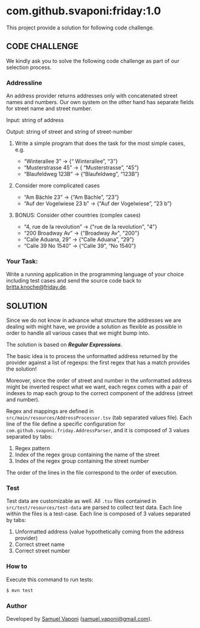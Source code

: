 # com.github.svaponi:friday:1.0

This project provide a solution for following code challenge. 

## CODE CHALLENGE

We kindly ask you to solve the following code challenge as part of our selection process.

### Addressline

An address provider returns addresses only with concatenated street names and numbers. Our own system on the other hand has separate fields for street name and street number.

Input: string of address

Output: string of street and string of street-number

1. Write a simple program that does the task for the most simple cases, e.g.
	- “Winterallee 3” -> {“ Winterallee”, “3”}
	- “Musterstrasse 45” -> { “Musterstrasse”, “45”}
	- “Blaufeldweg 123B” -> {“Blaufeldweg”, “123B”}

2. Consider more complicated cases
	- “Am Bächle 23” -> {“Am Bächle”, “23”}
	- “Auf der Vogelwiese 23 b” -> {“Auf der Vogelwiese”, ”23 b”}

3. BONUS: Consider other countries (complex cases)
	- “4, rue de la revolution” -> {"rue de la revolution", "4"}
	- “200 Broadway Av” -> {"Broadway Av", "200"}
	- “Calle Aduana, 29” -> {“Calle Aduana”, “29”}
	- “Calle 39 No 1540” -> {“Calle 39”, “No 1540”}

### Your Task:

Write a running application in the programming language of your choice including test cases and send the source code back to [britta.knoche@friday.de](mailto:britta.knoche@friday.de).


## SOLUTION

Since we do not know in advance what structure the addresses we are dealing with might have, we provide a
solution as flexible as possible in order to handle all various cases that we might bump into.

The solution is based on **_Regular Expressions_**.

The basic idea is to process the unformatted address returned by the provider against a list of regexps: the first regex that has a match provides the solution!

Moreover, since the order of street and number in the unformatted address might be inverted respect what we want, each regex comes with a pair of indexes 
to map each group to the correct component of the address (street and number).

Regex and mappings are defined in `src/main/resources/AddressProcessor.tsv` (tab separated values file). Each line of the file define a specific configuration 
for `com.github.svaponi.friday.AddressParser`, and it is composed of 3 values separated by tabs:

1. Regex pattern
2. Index of the regex group containing the name of the street
3. Index of the regex group containing the street number

The order of the lines in the file correspond to the order of execution.

### Test

Test data are customizable as well. All `.tsv` files contained in `src/test/resources/test-data` are parsed to collect test data. Each line within 
the files is a test-case. Each line is composed of 3 values separated by tabs:

1. Unformatted address (value hypothetically coming from the address provider)
2. Correct street name
3. Correct street number

### How to

Execute this command to run tests:

```bash
$ mvn test
```

### Author

Developed by [Samuel Vaponi](https://www.linkedin.com/in/svaponi/) ([samuel.vaponi@gmail.com](mailto:samuel.vaponi@gmail.com)).


